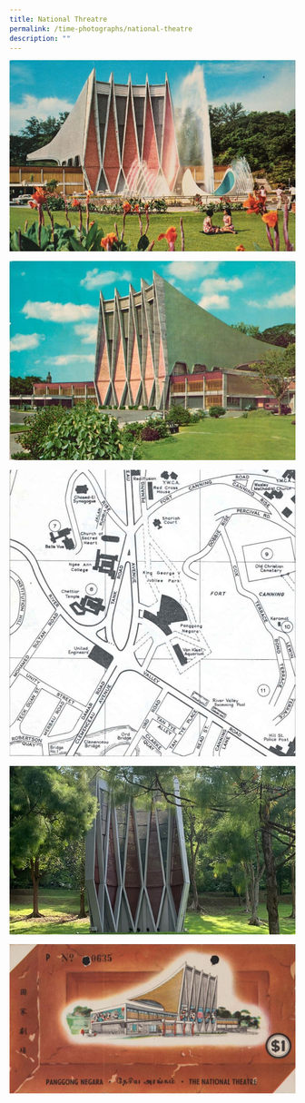 ```yaml
---
title: National Threatre
permalink: /time-photographs/national-theatre
description: ""
---
```

![](/images/national-theatre-1.jpg)

![](/images/national-theatre-2.jpg)

![](/images/national-theatre-3.jpg)

![](/images/national-theatre-4-little.jpg)

![](/images/national-theatre-5.jpg)

